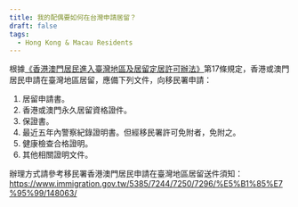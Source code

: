 ```yaml
---
title: 我的配偶要如何在台灣申請居留？
draft: false
tags:
  - Hong Kong & Macau Residents
---
```

根據[《香港澳門居民進入臺灣地區及居留定居許可辦法》](https://law.moj.gov.tw/LawClass/LawAll.aspx?PCode=Q0020008)第17條規定，香港或澳門居民申請在臺灣地區居留，應備下列文件，向移民署申請：

1. 居留申請書。
2. 香港或澳門永久居留資格證件。
3. 保證書。
4. 最近五年內警察紀錄證明書。但經移民署許可免附者，免附之。
5. 健康檢查合格證明。
6. 其他相關證明文件。

辦理方式請參考移民署香港澳門居民申請在臺灣地區居留送件須知：<https://www.immigration.gov.tw/5385/7244/7250/7296/%E5%B1%85%E7%95%99/148063/>